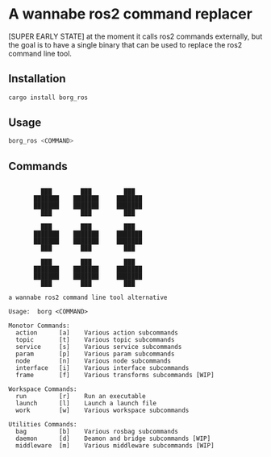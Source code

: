 # A wannabe ros2 command replacer

[SUPER EARLY STATE] at the moment it calls ros2 commands externally, but the goal is to have a single binary that can be used to replace the ros2 command line tool.

## Installation

```bash
cargo install borg_ros
```

## Usage

```bash
borg_ros <COMMAND>
```

## Commands

```              

         ███        ███         ███  
       ███████    ███████     ███████
       ███████    ███████     ███████
         ███        ███         ███    

         ███        ███         ███  
       ███████    ███████     ███████
       ███████    ███████     ███████
         ███        ███         ███    
         
         ███        ███         ███  
       ███████    ███████     ███████
       ███████    ███████     ███████
         ███        ███         ███   
    
a wannabe ros2 command line tool alternative

Usage:  borg <COMMAND>

Monotor Commands:
  action      [a]    Various action subcommands
  topic       [t]    Various topic subcommands
  service     [s]    Various service subcommands
  param       [p]    Various param subcommands
  node        [n]    Various node subcommands
  interface   [i]    Various interface subcommands
  frame       [f]    Various transforms subcommands [WIP]

Workspace Commands:
  run         [r]    Run an executable
  launch      [l]    Launch a launch file
  work        [w]    Various workspace subcommands

Utilities Commands:     
  bag         [b]    Various rosbag subcommands
  daemon      [d]    Deamon and bridge subcommands [WIP]
  middleware  [m]    Various middleware subcommands [WIP]
```